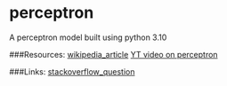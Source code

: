 # perceptron
A perceptron model built using python 3.10

###Resources:
[wikipedia_article](https://en.wikipedia.org/wiki/Perceptron)
[YT video on perceptron](https://www.youtube.com/watch?v=ntKn5TPHHAk&t=2176s)

###Links:
[stackoverflow_question](https://stackoverflow.com/questions/72542273/perceptron-outputs-the-same-value-for-all-inputs)
